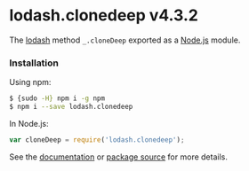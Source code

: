# lodash.clonedeep v4.3.2

The [lodash](https://lodash.com/) method `_.cloneDeep` exported as a [Node.js](https://nodejs.org/) module.

###  Installation

Using npm:
```bash
$ {sudo -H} npm i -g npm
$ npm i --save lodash.clonedeep
```

In Node.js:
```js
var cloneDeep = require('lodash.clonedeep');
```

See the [documentation](https://lodash.com/docs#cloneDeep) or [package source](https://github.com/lodash/lodash/blob/4.3.2-npm-packages/lodash.clonedeep) for more details.
